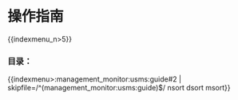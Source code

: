 # 操作指南

{{indexmenu_n>5}}

### 目录：

{{indexmenu>:management_monitor:usms:guide#2 | skipfile=/^(management_monitor:usms:guide)$/ nsort dsort msort}}

